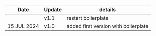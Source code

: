 | Date | Update | details |
| -- | -- | -- |
|| v1.1| restart bolierplate
| 15 JUL 2024 | v1.0 | added first version with boilerplate |





